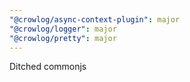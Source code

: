 ```yaml
---
"@crowlog/async-context-plugin": major
"@crowlog/logger": major
"@crowlog/pretty": major
---
```


Ditched commonjs
